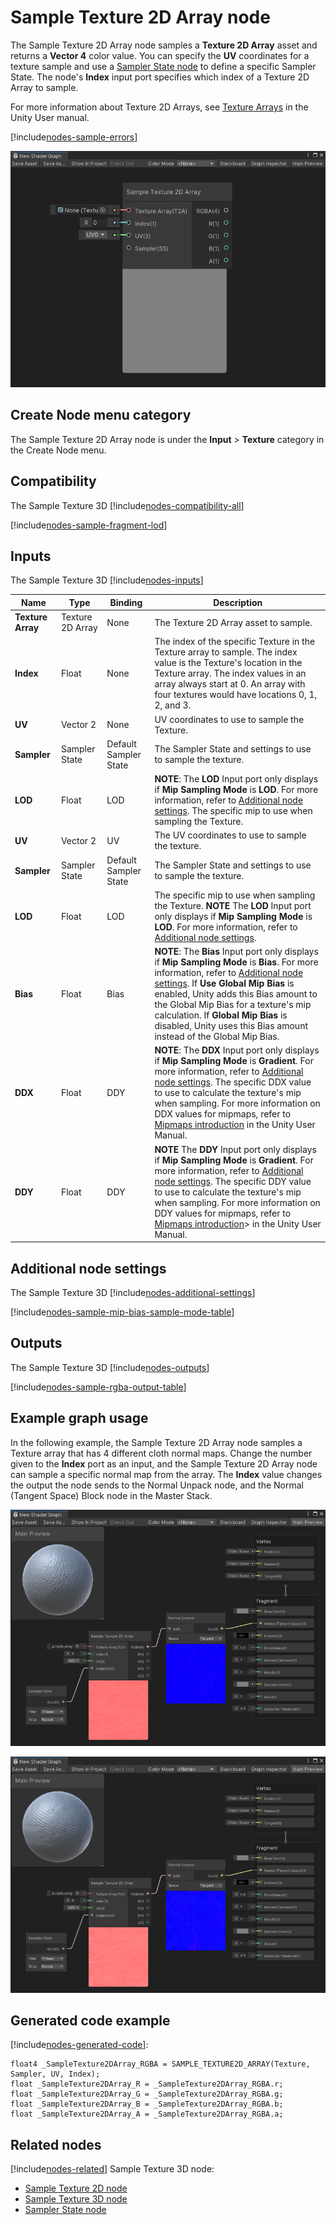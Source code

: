 # Sample Texture 2D Array node

The Sample Texture 2D Array node samples a **Texture 2D Array** asset and returns a **Vector 4** color value. You can specify the **UV** coordinates for a texture sample and use a [Sampler State node](Sampler-State-Node.md) to define a specific Sampler State. The node's **Index** input port specifies which index of a Texture 2D Array to sample.

For more information about Texture 2D Arrays, see [Texture Arrays](https://docs.unity3d.com/Manual/class-Texture2DArray.html) in the Unity User manual.

[!include[nodes-sample-errors](./snippets/sample-nodes/nodes-sample-errors.md)]

![An image that displays the Graph window with a Sample Texture 2D Array node.](images/sg-sample-texture-2d-array-node.png)

## Create Node menu category

The Sample Texture 2D Array node is under the **Input** &gt; **Texture** category in the Create Node menu.

## Compatibility

The Sample Texture 3D [!include[nodes-compatibility-all](./snippets/nodes-compatibility-all.md)]

[!include[nodes-sample-fragment-lod](./snippets/sample-nodes/nodes-sample-fragment-lod.md)]

## Inputs

The Sample Texture 3D [!include[nodes-inputs](./snippets/nodes-inputs.md)]

| **Name** | **Type**  | **Binding** | **Description** |
|--|--|--|--|
| **Texture Array** | Texture 2D Array | None | The Texture 2D Array asset to sample. |
| **Index** | Float | None | The index of the specific Texture in the Texture array to sample. The index value is the Texture's location in the Texture array. The index values in an array always start at 0. An array with four textures would have locations 0, 1, 2, and 3. |
| **UV** | Vector 2 | None | UV coordinates to use to sample the Texture. |
| **Sampler** | Sampler State | Default Sampler State | The Sampler State and settings to use to sample the texture. |
| **LOD** | Float | LOD | **NOTE**: The **LOD** Input port only displays if **Mip Sampling Mode** is **LOD**. For more information, refer to [Additional node settings](#additional-node-settings). The specific mip to use when sampling the Texture. |
| **UV** | Vector 2 | UV | The UV coordinates to use to sample the texture. |
| **Sampler** | Sampler State | Default Sampler State | The Sampler State and settings to use to sample the texture.|
| **LOD** | Float | LOD | The specific mip to use when sampling the Texture. **NOTE** The **LOD** Input port only displays if **Mip Sampling Mode** is **LOD**. For more information, refer to [Additional node settings](#additional-node-settings). |
| **Bias** | Float | Bias | **NOTE**: The **Bias** Input port only displays if **Mip Sampling Mode** is **Bias**. For more information, refer to [Additional node settings](#additional-node-settings). If **Use Global Mip Bias** is enabled, Unity adds this Bias amount to the Global Mip Bias for a texture's mip calculation. If **Global Mip Bias** is disabled, Unity uses this Bias amount instead of the Global Mip Bias. |
| **DDX** | Float | DDY | **NOTE**: The **DDX** Input port only displays if **Mip Sampling Mode** is **Gradient**. For more information, refer to [Additional node settings](#additional-node-settings). The specific DDX value to use to calculate the texture's mip when sampling. For more information on DDX values for mipmaps, refer to [Mipmaps introduction](https://docs.unity3d.com/Documentation/Manual/texture-mipmaps-introduction.html) in the Unity User Manual. |
| **DDY** | Float | DDY | **NOTE** The **DDY** Input port only displays if **Mip Sampling Mode** is **Gradient**. For more information, refer to [Additional node settings](#additional-node-settings). The specific DDY value to use to calculate the texture's mip when sampling. For more information on DDY values for mipmaps, refer to [Mipmaps introduction](https://docs.unity3d.com/Documentation/Manual/texture-mipmaps-introduction.html)> in the Unity User Manual. |


## Additional node settings

The Sample Texture 3D [!include[nodes-additional-settings](./snippets/nodes-additional-settings.md)]

[!include[nodes-sample-mip-bias-sample-mode-table](./snippets/sample-nodes/nodes-sample-mip-bias-sample-mode-table.md)]

## Outputs

The Sample Texture 3D [!include[nodes-outputs](./snippets/nodes-outputs.md)]

[!include[nodes-sample-rgba-output-table](./snippets/sample-nodes/nodes-sample-rgba-output-table.md)]

## Example graph usage

In the following example, the Sample Texture 2D Array node samples a Texture array that has 4 different cloth normal maps. Change the number given to the **Index** port as an input, and the Sample Texture 2D Array node can sample a specific normal map from the array. The **Index** value changes the output the node sends to the Normal Unpack node, and the Normal (Tangent Space) Block node in the Master Stack.

![An image of the Graph window, that displays a Sample Texture 2D Array node. The node has a Sampler State node attached as an input and sends its RGBA output to the Normal Unpack node. The Normal Unpack node's Out output port connects to the Normal (Tangent Space) Block node in the Master Stack. The Index is set to 2, which makes the sphere in the Main Preview window render with a leather-like Texture.](images/sg-sample-texture-2d-array-node-example.png)

![An image of the Graph window, that displays a Sample Texture 2D Array node. The node has a Sampler State node attached as an input and sends its RGBA output to the Normal Unpack node. The Normal Unpack node's Out output port connects to the Normal (Tangent Space) Block node in the Master Stack. The Index is set to 0, which makes the sphere in the Main Preview window render with a ridged fabric Texture.](images/sg-sample-texture-2d-array-node-example-2.png)


## Generated code example

[!include[nodes-generated-code](./snippets/nodes-generated-code.md)]:

```
float4 _SampleTexture2DArray_RGBA = SAMPLE_TEXTURE2D_ARRAY(Texture, Sampler, UV, Index);
float _SampleTexture2DArray_R = _SampleTexture2DArray_RGBA.r;
float _SampleTexture2DArray_G = _SampleTexture2DArray_RGBA.g;
float _SampleTexture2DArray_B = _SampleTexture2DArray_RGBA.b;
float _SampleTexture2DArray_A = _SampleTexture2DArray_RGBA.a;
```

## Related nodes

[!include[nodes-related](./snippets/nodes-related.md)] Sample Texture 3D node:

- [Sample Texture 2D node](Sample-Texture-2D-Node.md)
- [Sample Texture 3D node](Sample-Texture-3D-Node.md)
- [Sampler State node](Sampler-State-Node.md)
